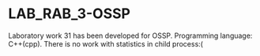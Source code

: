 # LAB_RAB_3-OSSP
Laboratory work 31 has been developed for OSSP. Programming language: C++(cpp). There is no work with statistics in child process:(
